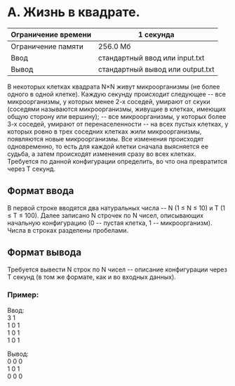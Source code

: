 # A. Жизнь в квадрате.

| Ограничение времени | 1 секунда                        |
|---------------------|----------------------------------|
| Ограничение памяти  | 256.0 Мб                         |
| Ввод                | стандартный ввод или input.txt   |
| Вывод               | стандартный вывод или output.txt |

В некоторых клетках квадрата N×N живут микроорганизмы (не более одного в одной клетке). 
Каждую секунду происходит следующее -- все микроорганизмы, у которых менее 2-х соседей, умирают от скуки (соседями называются микроорганизмы, 
живущие в клетках, имеющих общую сторону или вершину); -- все микроорганизмы, у которых более 3-х соседей, умирают от перенаселенности -- 
на всех пустых клетках, у которых ровно в трех соседних клетках жили микроорганизмы, появляются новые микроорганизмы. Все изменения происходят одновременно, 
то есть для каждой клетки сначала выясняется ее судьба, а затем происходят изменения сразу во всех клетках. Требуется по данной конфигурации определить, 
во что она превратится через T секунд.

## Формат ввода
В первой строке вводятся два натуральных числа -- N (1 ≤ N ≤ 10) и T (1 ≤ T ≤ 100). Далее записано 
N строчек по N чисел, описывающих начальную конфигурацию (0 -- пустая клетка, 1 -- микроорганизм). Числа в строках разделены пробелами.

## Формат вывода
Требуется вывести N строк по N чисел -- описание конфигурации через T секунд (в том же формате, как и во входных данных).

### Пример:
Ввод:  
3 1  
1 0 1  
1 0 1  
1 0 1  

Вывод:  
0 0 0  
1 0 1  
0 0 0  
